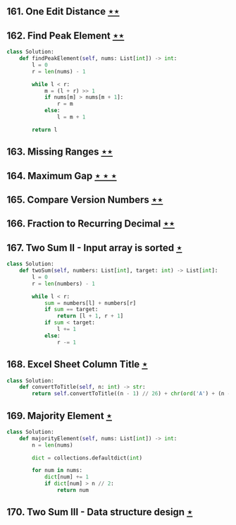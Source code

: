 ## 161. One Edit Distance [$\star\star$](https://leetcode.com/problems/one-edit-distance)

## 162. Find Peak Element [$\star\star$](https://leetcode.com/problems/find-peak-element)

```python
class Solution:
    def findPeakElement(self, nums: List[int]) -> int:
        l = 0
        r = len(nums) - 1

        while l < r:
            m = (l + r) >> 1
            if nums[m] > nums[m + 1]:
                r = m
            else:
                l = m + 1

        return l
```

## 163. Missing Ranges [$\star\star$](https://leetcode.com/problems/missing-ranges)

## 164. Maximum Gap [$\star\star\star$](https://leetcode.com/problems/maximum-gap)

## 165. Compare Version Numbers [$\star\star$](https://leetcode.com/problems/compare-version-numbers)

## 166. Fraction to Recurring Decimal [$\star\star$](https://leetcode.com/problems/fraction-to-recurring-decimal)

## 167. Two Sum II - Input array is sorted [$\star$](https://leetcode.com/problems/two-sum-ii-input-array-is-sorted)

```python
class Solution:
    def twoSum(self, numbers: List[int], target: int) -> List[int]:
        l = 0
        r = len(numbers) - 1

        while l < r:
            sum = numbers[l] + numbers[r]
            if sum == target:
                return [l + 1, r + 1]
            if sum < target:
                l += 1
            else:
                r -= 1
```

## 168. Excel Sheet Column Title [$\star$](https://leetcode.com/problems/excel-sheet-column-title)

```python
class Solution:
    def convertToTitle(self, n: int) -> str:
        return self.convertToTitle((n - 1) // 26) + chr(ord('A') + (n - 1) % 26) if n else ""
```

## 169. Majority Element [$\star$](https://leetcode.com/problems/majority-element)

```python
class Solution:
    def majorityElement(self, nums: List[int]) -> int:
        n = len(nums)

        dict = collections.defaultdict(int)

        for num in nums:
            dict[num] += 1
            if dict[num] > n // 2:
                return num
```

## 170. Two Sum III - Data structure design [$\star$](https://leetcode.com/problems/two-sum-iii-data-structure-design)
